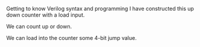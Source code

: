 Getting to know Verilog syntax and programming I have constructed this up down counter with a load input.

We can count up or down.

We can load into the counter some 4-bit jump value.
